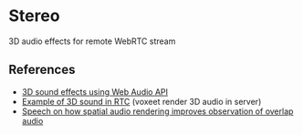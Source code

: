 # Stereo

3D audio effects for remote WebRTC stream

## References

- [3D sound effects using Web Audio API](https://www.html5rocks.com/en/tutorials/webaudio/games/)
- [Example of 3D sound in RTC](https://www.voxeet.com/3dsound/) (voxeet render 3D audio in server)
- [Speech on how spatial audio rendering improves observation of overlap audio](https://dev.to/j12y/improving-intelligibility-with-dolby-spatial-audio-at-kranky-geek-rtc-21ja)